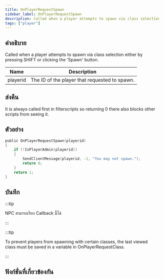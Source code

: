 ```yaml
---
title: OnPlayerRequestSpawn
sidebar_label: OnPlayerRequestSpawn
description: Called when a player attempts to spawn via class selection either by pressing SHIFT or clicking the 'Spawn' button.
tags: ["player"]
---
```


## คำอธิบาย

Called when a player attempts to spawn via class selection either by pressing SHIFT or clicking the 'Spawn' button.

| Name     | Description                                   |
| -------- | --------------------------------------------- |
| playerid | The ID of the player that requested to spawn. |

## ส่งคืน

It is always called first in filterscripts so returning 0 there also blocks other scripts from seeing it.

## ตัวอย่าง

```c
public OnPlayerRequestSpawn(playerid)
{
    if (!IsPlayerAdmin(playerid))
    {
        SendClientMessage(playerid, -1, "You may not spawn.");
        return 0;
    }
    return 1;
}
```

## บันทึก

:::tip

NPC สามารถเรียก Callback นี้ได้

:::

:::tip

To prevent players from spawning with certain classes, the last viewed class must be saved in a variable in OnPlayerRequestClass.

:::

## ฟังก์ชั่นที่เกี่ยวข้องกัน
